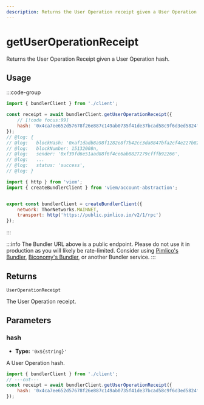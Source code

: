 ```yaml
---
description: Returns the User Operation receipt given a User Operation hash.
---
```


# getUserOperationReceipt

Returns the User Operation Receipt given a User Operation hash.

## Usage

:::code-group

```js twoslash [example.ts]
import { bundlerClient } from './client';

const receipt = await bundlerClient.getUserOperationReceipt({
    // [!code focus:99]
    hash: '0x4ca7ee652d57678f26e887c149ab0735f41de37bcad58c9f6d3ed5824f15b74d'
});
// @log: {
// @log:   blockHash: '0xaf1dadb8a98f1282e8f7b42cc3da8847bfa2cf4e227b8220403ae642e1173088',
// @log:   blockNumber: 15132008n,
// @log:   sender: '0xf39fd6e51aad88f6f4ce6ab8827279cfffb92266',
// @log:   ...
// @log:   status: 'success',
// @log: }
```

```js twoslash [client.ts] filename="client.ts"
import { http } from 'viem';
import { createBundlerClient } from 'viem/account-abstraction';


export const bundlerClient = createBundlerClient({
    network: ThorNetworks.MAINNET,
    transport: http('https://public.pimlico.io/v2/1/rpc')
});
```

:::

:::info
The Bundler URL above is a public endpoint. Please do not use it in production as you will likely be rate-limited. Consider using [Pimlico's Bundler](https://www.pimlico.io), [Biconomy's Bundler](https://www.biconomy.io), or another Bundler service.
:::

## Returns

`UserOperationReceipt`

The User Operation receipt.

## Parameters

### hash

- **Type:** `'0x${string}'`

A User Operation hash.

```js twoslash
import { bundlerClient } from './client';
// ---cut---
const receipt = await bundlerClient.getUserOperationReceipt({
    hash: '0x4ca7ee652d57678f26e887c149ab0735f41de37bcad58c9f6d3ed5824f15b74d' // [!code focus]
});
```
